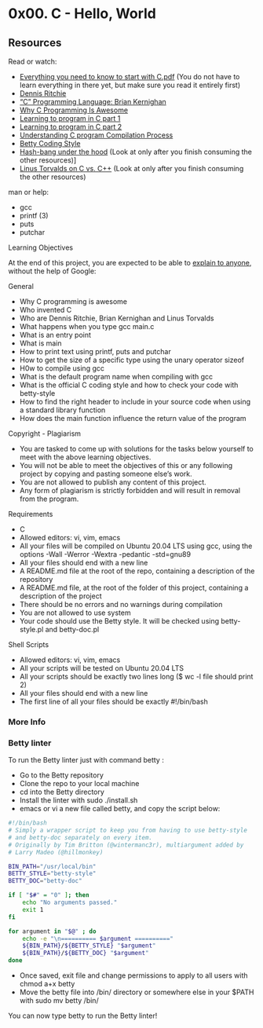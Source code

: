 # 0x00. C - Hello, World

## Resources

Read or watch:

+ [Everything you need to know to start with C.pdf](https://s3.amazonaws.com/alx-intranet.hbtn.io/uploads/misc/2022/4/e0ccf91eec6b977a9e00ed384dc285df9c2772e3.pdf?X-Amz-Algorithm=AWS4-HMAC-SHA256&X-Amz-Credential=AKIARDDGGGOUSBVO6H7D%2F20250703%2Fus-east-1%2Fs3%2Faws4_request&X-Amz-Date=20250703T211224Z&X-Amz-Expires=86400&X-Amz-SignedHeaders=host&X-Amz-Signature=3290f5bd1123fbc2cdf94f49ba89b8162f26a138c8acbb160c2d4f95e1adb659) (You do not have to learn everything in there yet, but make sure you read it entirely first)
+ [Dennis Ritchie](https://en.wikipedia.org/wiki/Dennis_Ritchie)
+ [“C” Programming Language: Brian Kernighan](https://www.youtube.com/watch?v=de2Hsvxaf8M)
+ [Why C Programming Is Awesome](https://www.youtube.com/watch?v=smGalmxPVYc)
+ [Learning to program in C part 1](https://www.youtube.com/watch?v=rk2fK2IIiiQ)
+ [Learning to program in C part 2](https://www.youtube.com/watch?v=FwpP_MsZWnU)
+ [Understanding C program Compilation Process](https://www.youtube.com/watch?v=VDslRumKvRA)
+ [Betty Coding Style](https://github.com/alx-tools/Betty/wiki)
+ [Hash-bang under the hood](https://x.com/unix_byte/status/1024147947393495040?s=21) (Look at only after you finish consuming the other resources)]
+ [Linus Torvalds on C vs. C++](https://harmful.cat-v.org/software/c++/linus) (Look at only after you finish consuming the other resources)

man or help:

+ gcc
+ printf (3)
+ puts
+ putchar

Learning Objectives

At the end of this project, you are expected to be able to [explain to anyone](https://fs.blog/feynman-learning-technique/?fbclid=IwAR2K5_BGPVo0QjJXkOIIqNsqcXK4lTskPWJvA0asKQIGtCPWaQBdKmj1Ztg), without the help of Google:

General

+ Why C programming is awesome
+ Who invented C
+ Who are Dennis Ritchie, Brian Kernighan and Linus Torvalds
+ What happens when you type gcc main.c
+ What is an entry point
+ What is main
+ How to print text using printf, puts and putchar
+ How to get the size of a specific type using the unary operator sizeof
+ H0w to compile using gcc
+ What is the default program name when compiling with gcc
+ What is the official C coding style and how to check your code with betty-style
+ How to find the right header to include in your source code when using a standard library function
+ How does the main function influence the return value of the program

Copyright - Plagiarism

+ You are tasked to come up with solutions for the tasks below yourself to meet with the above learning objectives.
+ You will not be able to meet the objectives of this or any following project by copying and pasting someone else’s work.
+ You are not allowed to publish any content of this project.
+ Any form of plagiarism is strictly forbidden and will result in removal from the program.

Requirements
+ C
+ Allowed editors: vi, vim, emacs
+ All your files will be compiled on Ubuntu 20.04 LTS using gcc, using the options -Wall -Werror -Wextra -pedantic -std=gnu89
+ All your files should end with a new line
+ A README.md file at the root of the repo, containing a description of the repository
+ A README.md file, at the root of the folder of this project, containing a description of the project
+ There should be no errors and no warnings during compilation
+ You are not allowed to use system
+ Your code should use the Betty style. It will be checked using betty-style.pl and betty-doc.pl

Shell Scripts

+ Allowed editors: vi, vim, emacs
+ All your scripts will be tested on Ubuntu 20.04 LTS
+ All your scripts should be exactly two lines long ($ wc -l file should print 2)
+ All your files should end with a new line
+ The first line of all your files should be exactly #!/bin/bash

### More Info
### Betty linter

To run the Betty linter just with command betty <filename>:

+ Go to the Betty repository
+ Clone the repo to your local machine
+ cd into the Betty directory
+ Install the linter with sudo ./install.sh
+ emacs or vi a new file called betty, and copy the script below:

```bash
#!/bin/bash
# Simply a wrapper script to keep you from having to use betty-style
# and betty-doc separately on every item.
# Originally by Tim Britton (@wintermanc3r), multiargument added by
# Larry Madeo (@hillmonkey)

BIN_PATH="/usr/local/bin"
BETTY_STYLE="betty-style"
BETTY_DOC="betty-doc"

if [ "$#" = "0" ]; then
    echo "No arguments passed."
    exit 1
fi

for argument in "$@" ; do
    echo -e "\n========== $argument =========="
    ${BIN_PATH}/${BETTY_STYLE} "$argument"
    ${BIN_PATH}/${BETTY_DOC} "$argument"
done
```

+ Once saved, exit file and change permissions to apply to all users with chmod a+x betty
+ Move the betty file into /bin/ directory or somewhere else in your $PATH with sudo mv betty /bin/

You can now type betty <filename> to run the Betty linter!
